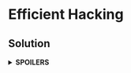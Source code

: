 # Efficient Hacking
## Solution
<details>
<summary><b>SPOILERS</b></summary>

Use BFS for each vertex in the graph to count the possible number of PC hacking. Store all BFS results to a vector, as if it is a dynamic programming. Find the maximum result among them and print all vertices that have the value.

### Note
The problem may need a simple algorithm, but its actual correct answer rate is below 20%! You must "efficiently" optimize your code to pass the test cases, or you won't pass from the 1% process. Here are some main ideas to do it.

1. USE `vector<vector<int>>` for representing this kind of graph in most problems. `vector<set<int>>` is unusual way to do that possible to occur lots of overheads comparing the 2D vector.
2. Directly store or apply ++ operation to the number of PC hacking in an answer vector for every starting PC.
3. Define some variables in global. Since it uses data segment in the memory, appropriate amount of using it helps the program to manage the memory.

</details>
